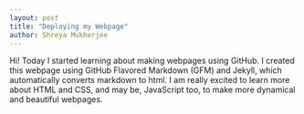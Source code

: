 ```yaml
---
layout: post
title: "Deploying my Webpage"
author: Shreya Mukherjee
---
```

Hi! Today I started learning about making webpages using GitHub. I created this webpage using GitHub Flavored Markdown (GFM) and Jekyll, which automatically converts markdown to html. I am really excited to learn more about HTML and CSS, and may be, JavaScript too, to make more dynamical and beautiful webpages.

